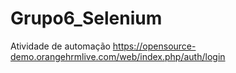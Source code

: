 # Grupo6_Selenium
Atividade de automação https://opensource-demo.orangehrmlive.com/web/index.php/auth/login
